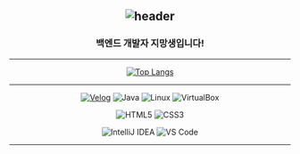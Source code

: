 <div align="center">

![header](https://capsule-render.vercel.app/api?type=waving&color=0:b6e4ec,100:30448c&height=250&section=header&text=Hello:D)
---

### 백엔드 개발자 지망생입니다!

---

[![Top Langs](https://github-readme-stats.vercel.app/api/top-langs/?username=seyoung5309&layout=donut-vertical&cache_seconds=86400)](https://github.com/anuraghazra/github-readme-stats)

---

[![Velog](https://img.shields.io/badge/Velog-20C997?style=for-the-badge&logo=velog&logoColor=white)](https://velog.io/@seyoung5309)
![Java](https://img.shields.io/badge/Java-ED8B00?style=for-the-badge&logo=openjdk&logoColor=white)
![Linux](https://img.shields.io/badge/linux-FCC624?style=for-the-badge&logo=linux&logoColor=white)
![VirtualBox](https://img.shields.io/badge/virtualbox-2F61B4?style=for-the-badge&logo=virtualbox&logoColor=white)

![HTML5](https://img.shields.io/badge/HTML5-E34F26?style=for-the-badge&logo=html5&logoColor=white)
![CSS3](https://img.shields.io/badge/CSS3-1572B6?style=for-the-badge&logo=css3&logoColor=white)

![IntelliJ IDEA](https://img.shields.io/badge/IntelliJ_IDEA-000000.svg?style=for-the-badge&logo=intellij-idea&logoColor=white)
![VS Code](https://img.shields.io/badge/Visual_Studio_Code-0078D4?style=for-the-badge&logo=visual%20studio%20code&logoColor=white)

</div>

---